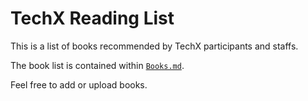 # TechX Reading List

This is a list of books recommended by TechX participants and staffs.

The book list is contained within [`Books.md`](https://github.com/TechXSummit/Reading/blob/master/Books.md).

Feel free to add or upload books.
